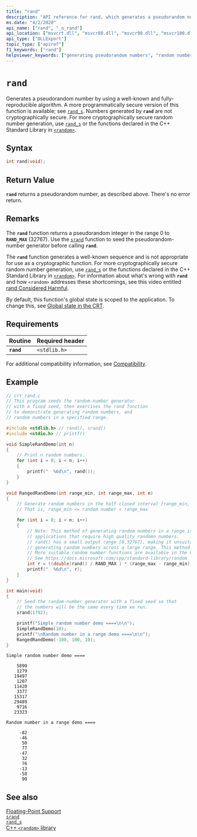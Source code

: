 ```yaml
---
title: "rand"
description: "API reference for rand, which generates a pseudorandom number by using a well-known and fully-reproducible algorithm."
ms.date: "4/2/2020"
api_name: ["rand", "_o_rand"]
api_location: ["msvcrt.dll", "msvcr80.dll", "msvcr90.dll", "msvcr100.dll", "msvcr100_clr0400.dll", "msvcr110.dll", "msvcr110_clr0400.dll", "msvcr120.dll", "msvcr120_clr0400.dll", "ucrtbase.dll", "api-ms-win-crt-utility-l1-1-0.dll", "ntoskrnl.exe", "api-ms-win-crt-private-l1-1-0.dll"]
api_type: ["DLLExport"]
topic_type: ["apiref"]
f1_keywords: ["rand"]
helpviewer_keywords: ["generating pseudorandom numbers", "random numbers, generating", "numbers, pseudorandom", "rand function", "pseudorandom numbers", "numbers, generating pseudorandom"]
---
```

# `rand`

Generates a pseudorandom number by using a well-known and fully-reproducible algorithm. A more programmatically secure version of this function is available; see [`rand_s`](rand-s.md). Numbers generated by **`rand`** are not cryptographically secure. For more cryptographically secure random number generation, use [`rand_s`](rand-s.md) or the functions declared in the C++ Standard Library in [`<random>`](../../standard-library/random.md).

## Syntax

```C
int rand(void);
```

## Return Value

**`rand`** returns a pseudorandom number, as described above. There's no error return.

## Remarks

The **`rand`** function returns a pseudorandom integer in the range 0 to **`RAND_MAX`** (32767). Use the [`srand`](srand.md) function to seed the pseudorandom-number generator before calling **`rand`**.

The **`rand`** function generates a well-known sequence and is not appropriate for use as a cryptographic function. For more cryptographically secure random number generation, use [`rand_s`](rand-s.md) or the functions declared in the C++ Standard Library in [`<random>`](../../standard-library/random.md). For information about what's wrong with **`rand`** and how `<random>` addresses these shortcomings, see this video entitled [rand Considered Harmful](https://channel9.msdn.com/Events/GoingNative/2013/rand-Considered-Harmful).

By default, this function's global state is scoped to the application. To change this, see [Global state in the CRT](../global-state.md).

## Requirements

|Routine|Required header|
|-------------|---------------------|
|**`rand`**|`<stdlib.h>`|

For additional compatibility information, see [Compatibility](../../c-runtime-library/compatibility.md).

## Example

```C
// crt_rand.c
// This program seeds the random-number generator
// with a fixed seed, then exercises the rand function
// to demonstrate generating random numbers, and
// random numbers in a specified range.

#include <stdlib.h> // rand(), srand()
#include <stdio.h> // printf()

void SimpleRandDemo(int n)
{
    // Print n random numbers.
    for (int i = 0; i < n; i++)
    {
        printf("  %6d\n", rand());
    }
}

void RangedRandDemo(int range_min, int range_max, int n)
{
    // Generate random numbers in the half-closed interval [range_min, range_max)
    // That is, range_min <= random number < range_max

    for (int i = 0; i < n; i++)
    {
        // Note: This method of generating random numbers in a range is not suitable for
        // applications that require high quality randomn numbers.
        // rand() has a small output range [0,32767], making it unsuitable for
        // generating random numbers across a large range. This method also introduces bias.
        // More suitable random number functions are available in the C++ <random> header.
        // See https://docs.microsoft.com/cpp/standard-library/random
        int r = ((double)rand() / RAND_MAX ) * (range_max - range_min) + range_min;
        printf("  %6d\n", r);
    }
}

int main(void)
{
    // Seed the random-number generator with a fixed seed so that
    // the numbers will be the same every time we run.
    srand(1792);

    printf("Simple random number demo ====\n\n");
    SimpleRandDemo(10);
    printf("\nRandom number in a range demo ====\n\n");
    RangedRandDemo(-100, 100, 10);
}
```

```Output
Simple random number demo ====

    5890
    1279
   19497
    1207
   11420
    3377
   15317
   29489
    9716
   23323

Random number in a range demo ====

     -82
     -46
      50
      77
     -47
      32
      76
     -13
     -58
      90
```

## See also

[Floating-Point Support](../../c-runtime-library/floating-point-support.md)\
[`srand`](srand.md)\
[`rand_s`](rand-s.md)\
[C++ `<random>` library](https://docs.microsoft.com/cpp/standard-library/random)